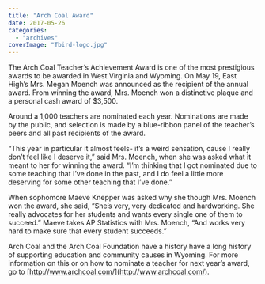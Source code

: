 ```yaml
---
title: "Arch Coal Award"
date: 2017-05-26
categories: 
  - "archives"
coverImage: "Tbird-logo.jpg"
---
```


The Arch Coal Teacher’s Achievement Award is one of the most prestigious awards to be awarded in West Virginia and Wyoming. On May 19, East High’s Mrs. Megan Moench was announced as the recipient of the annual award. From winning the award, Mrs. Moench won a distinctive plaque and a personal cash award of $3,500.

Around a 1,000 teachers are nominated each year. Nominations are made by the public, and selection is made by a blue-ribbon panel of the teacher’s peers and all past recipients of the award.

“This year in particular it almost feels- it’s a weird sensation, cause I really don’t feel like I deserve it,” said Mrs. Moench, when she was asked what it meant to her for winning the award. “I’m thinking that I got nominated due to some teaching that I’ve done in the past, and I do feel a little more deserving for some other teaching that I’ve done.”

When sophomore Maeve Knepper was asked why she though Mrs. Moench won the award, she said, “She’s very, very dedicated and hardworking. She really advocates for her students and wants every single one of them to succeed.” Maeve takes AP Statistics with Mrs. Moench, “And works very hard to make sure that every student succeeds.”

Arch Coal and the Arch Coal Foundation have a history have a long history of supporting education and community causes in Wyoming. For more information on this or on how to nominate a teacher for next year’s award, go to [http://www.archcoal.com/](http://www.archcoal.com/).
